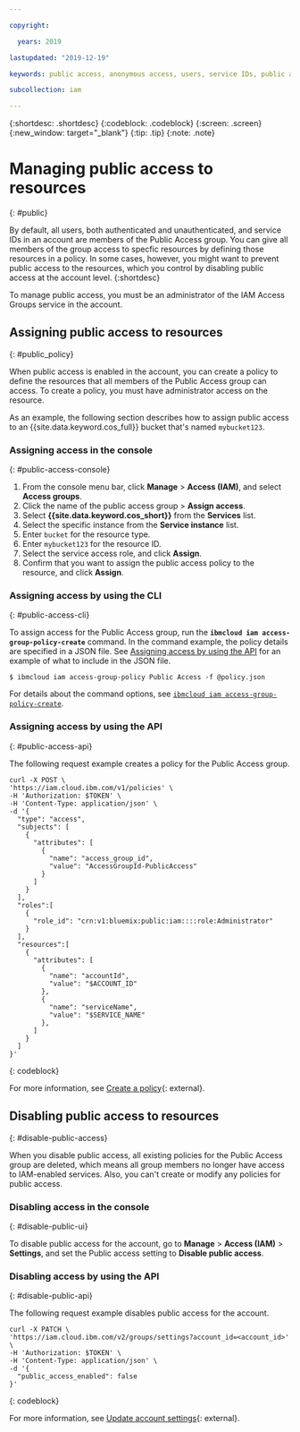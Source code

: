```yaml
---

copyright:

  years: 2019

lastupdated: "2019-12-19"

keywords: public access, anonymous access, users, service IDs, public access group, enable, disable, manage, IAM

subcollection: iam

---
```


{:shortdesc: .shortdesc}
{:codeblock: .codeblock}
{:screen: .screen}
{:new_window: target="_blank"}
{:tip: .tip}
{:note: .note}

# Managing public access to resources
{: #public}

By default, all users, both authenticated and unauthenticated, and service IDs in an account are members of the Public Access group. You can give all members of the group access to specfic resources by defining those resources in a policy. In some cases, however, you might want to prevent public access to the resources, which you control by disabling public access at the account level. 
{:shortdesc}

To manage public access, you must be an administrator of the IAM Access Groups service in the account.

## Assigning public access to resources
{: #public_policy}

When public access is enabled in the account, you can create a policy to define the resources that all members of the Public Access group can access. To create a policy, you must have administrator access on the resource. 

As an example, the following section describes how to assign public access to an {{site.data.keyword.cos_full}} bucket that's named `mybucket123`. 

### Assigning access in the console
{: #public-access-console}

1. From the console menu bar, click **Manage** > **Access (IAM)**, and select **Access groups**.
2. Click the name of the public access group > **Assign access**.  
3. Select **{{site.data.keyword.cos_short}}** from the **Services** list.
4. Select the specific instance from the **Service instance** list.
5. Enter `bucket` for the resource type.
6. Enter `mybucket123` for the resource ID.
7. Select the service access role, and click **Assign**. 
8. Confirm that you want to assign the public access policy to the resource, and click **Assign**.

### Assigning access by using the CLI
{: #public-access-cli}

To assign access for the Public Access group, run the **`ibmcloud iam access-group-policy-create`** command. In the command example, the policy details are specified in a JSON file. See [Assigning access by using the API](#public-access-api) for an example of what to include in the JSON file.

```
$ ibmcloud iam access-group-policy Public Access -f @policy.json
```

For details about the command options, see [`ibmcloud iam access-group-policy-create`](/docs/cli/reference/ibmcloud?topic=cloud-cli-ibmcloud_commands_iam#ibmcloud_iam_access_group_policy_create).

### Assigning access by using the API
{: #public-access-api}
 
The following request example creates a policy for the Public Access group. 

```
curl -X POST \
'https://iam.cloud.ibm.com/v1/policies' \
-H 'Authorization: $TOKEN' \
-H 'Content-Type: application/json' \
-d '{
  "type": "access",
  "subjects": [
    {
      "attributes": [
        {
          "name": "access_group_id",
          "value": "AccessGroupId-PublicAccess"
        }
      ]
    }
  ],
  "roles":[
    {
      "role_id": "crn:v1:bluemix:public:iam::::role:Administrator"
    }
  ],
  "resources":[
    {
      "attributes": [
        {
          "name": "accountId",
          "value": "$ACCOUNT_ID"
        },
        {
          "name": "serviceName",
          "value": "$SERVICE_NAME"
        },
      ]
    }
  ]
}'
```
{: codeblock}

For more information, see [Create a policy](https://cloud.ibm.com/apidocs/iam-policy-management#create-a-policy){: external}.

## Disabling public access to resources
{: #disable-public-access}

When you disable public access, all existing policies for the Public Access group are deleted, which means all group members no longer have access to IAM-enabled services. Also, you can't create or modify any policies for public access. 

### Disabling access in the console
{: #disable-public-ui}

To disable public access for the account, go to **Manage** > **Access (IAM)** > **Settings**, and set the Public access setting to **Disable public access**.

### Disabling access by using the API
{: #disable-public-api}

The following request example disables public access for the account. 

```
curl -X PATCH \
'https://iam.cloud.ibm.com/v2/groups/settings?account_id=<account_id>' \
-H 'Authorization: $TOKEN' \
-H 'Content-Type: application/json' \
-d '{
  "public_access_enabled": false
}'
```
{: codeblock}

For more information, see [Update account settings](https://cloud.ibm.com/apidocs/iam-access-groups#update-account-settings){: external}.

